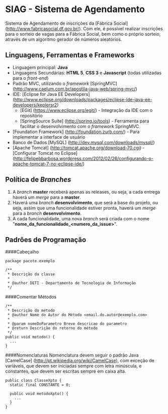 SIAG - Sistema de Agendamento
=========

Sistema de Agendamento de inscrições da [Fábrica Social] (http://www.fabricasocial.df.gov.br/). Com ele, é possível realizar inscrições para o sorteio de vagas para a Fábrica Social, bem como o próprio sorteio, através de um algoritmo gerador de números aleatórios.

Linguagens, Ferramentas e Frameworks
------
* Linguagem principal: **Java**
* Linguagens Secundárias: **HTML 5**, **CSS 3** e **Javascript** (todas utilizadas para o *front-end*)
* Padrão MVC, utilizando o *framework* [SpringMVC] (http://www.caelum.com.br/apostila-java-web/spring-mvc/)
* IDE: [Eclipse for Java EE Developers] (http://www.eclipse.org/downloads/packages/eclipse-ide-java-ee-developers/keplersr2)
  * [EGit] (https://www.eclipse.org/egit/) - Integração da IDE com o repositório
  * [SpringSource Suite] (http://spring.io/tools) - Ferramenta para facilitar o desenvolvimento com o *framework* SpringMVC
* [Foundation Framework] (http://foundation.zurb.com/) - Para implementar a interface de usuário
* Banco de Dados [MySQL] (http://dev.mysql.com/downloads/mysql/)
* [Apache Tomcat] (http://tomcat.apache.org/download-70.cgi) - [Configurar Tomcat no Eclipse] (http://felipebbarbosa.wordpress.com/2012/02/26/configurando-o-apache-tomcat-7-no-eclipse-ide/)

Política de *Branches*
-----
1. A *branch* **master** receberá apenas as releases, ou seja, a cada entrega haverá um *merge* para a **master**.
2. Haverá uma *branch* **desenvolvimento**, que será a base do projeto, ou seja, assim que uma funcionalidade estiver pronta, haverá um *merge* para a *branch* **desenvolvimento**.
3. A cada funcionalidade, uma nova *branch* será criada com o nome "**nome_da_funcionalidade_<numero_da_issue>**".
  
Padrões de Programação
------------------

####Cabeçalho

    package pacote.exemplo

    /**
     * Descrição da classe
     * 
     * @author DETI - Departamento de Tecnologia de Informação
     */

####Comentar Métodos

    /**
     * Descrição do método
     * @author Nome do Autor do Método <email.do.autor@exemplo.com>
     * 
     * @param nomeDoParametro Breve descricao do parametro
     * @return Descrição do retorno do método
     */
    public void metodo() {
      ...
    }
    
####Nomenclaturas
Nomenclatura devem seguir o padrão Java [CamelCase] (http://pt.wikipedia.org/wiki/CamelCase), com exceção de variáveis, que devem ser iniciadas sempre com letra minúscula, e constantes, que devem ser escritas sempre em caixa alta.

    public class ClasseXpto {
      static final CONSTANTE = 0;
      
      public void metodoXpto() {
        ...
      }
    }
  
